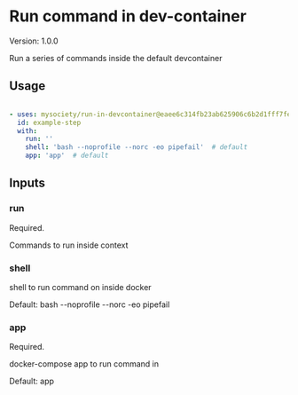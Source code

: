 # Run command in dev-container

Version: 1.0.0

Run a series of commands inside the default devcontainer

## Usage

```yaml

- uses: mysociety/run-in-devcontainer@eaee6c314fb23ab625906c6b2d1fff7fe1b77041 # v1.0.0
  id: example-step 
  with:
    run: '' 
    shell: 'bash --noprofile --norc -eo pipefail'  # default
    app: 'app'  # default

```

## Inputs

### run

Required.

Commands to run inside context

### shell

shell to run command on inside docker

Default: bash --noprofile --norc -eo pipefail

### app

Required.

docker-compose app to run command in

Default: app

